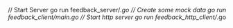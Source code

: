 // Start Server
go run feedback_server/*.go
// Create some mock data
go run feedback_client/main.go
// Start http server
go run feedback_http_client/*.go